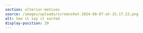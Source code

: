 ```yaml
---
section: ulterior-motives
source: /images/uploads/screenshot-2024-08-07-at-15.17.23.png
alt: See it say it sorted
display-position: 20
---
```


